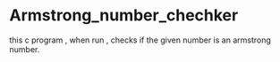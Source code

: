 # Armstrong_number_chechker
this c program , when run , checks if the given number is an armstrong number.
